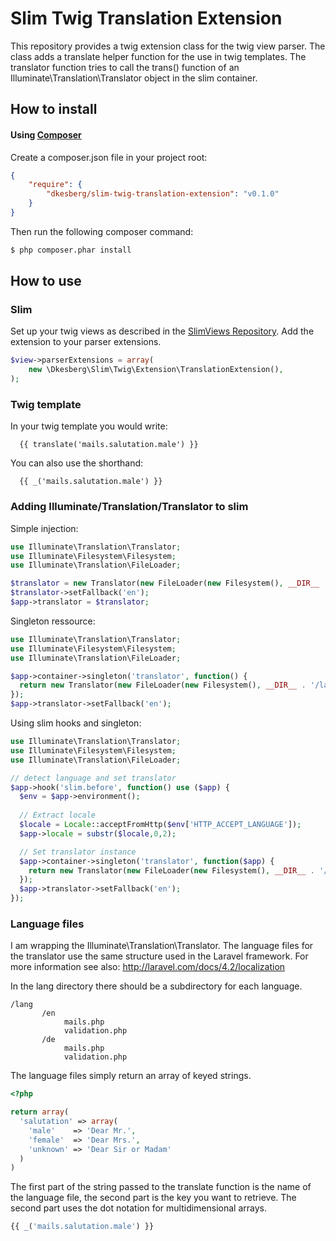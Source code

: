 # Slim Twig Translation Extension

This repository provides a twig extension class for the twig view parser. 
The class adds a translate helper function  for the use in twig templates.
The translator function tries to call the trans() function of an 
Illuminate\Translation\Translator object in the slim container. 

## How to install

#### Using [Composer](http://getcomposer.org/)

Create a composer.json file in your project root:
    
```json
{
    "require": {
        "dkesberg/slim-twig-translation-extension": "v0.1.0"
    }
}
```

Then run the following composer command:

```bash
$ php composer.phar install
```

## How to use

### Slim

Set up your twig views as described in the [SlimViews Repository](https://github.com/codeguy/Slim-Views).
Add the extension to your parser extensions.

```php
$view->parserExtensions = array(
    new \Dkesberg\Slim\Twig\Extension\TranslationExtension(),
);
```

### Twig template

In your twig template you would write:

```
  {{ translate('mails.salutation.male') }}
```
  
You can also use the shorthand:

```
  {{ _('mails.salutation.male') }}
```

### Adding Illuminate/Translation/Translator to slim

Simple injection:

```php
use Illuminate\Translation\Translator;
use Illuminate\Filesystem\Filesystem;
use Illuminate\Translation\FileLoader;

$translator = new Translator(new FileLoader(new Filesystem(), __DIR__ . '/lang'), 'en');
$translator->setFallback('en');
$app->translator = $translator;
```

Singleton ressource:

```php
use Illuminate\Translation\Translator;
use Illuminate\Filesystem\Filesystem;
use Illuminate\Translation\FileLoader;

$app->container->singleton('translator', function() {
  return new Translator(new FileLoader(new Filesystem(), __DIR__ . '/lang'), 'en');
});
$app->translator->setFallback('en');
```

Using slim hooks and singleton:

```php
use Illuminate\Translation\Translator;
use Illuminate\Filesystem\Filesystem;
use Illuminate\Translation\FileLoader;

// detect language and set translator
$app->hook('slim.before', function() use ($app) {
  $env = $app->environment();
  
  // Extract locale
  $locale = Locale::acceptFromHttp($env['HTTP_ACCEPT_LANGUAGE']);
  $app->locale = substr($locale,0,2);

  // Set translator instance
  $app->container->singleton('translator', function($app) {
    return new Translator(new FileLoader(new Filesystem(), __DIR__ . '/lang'), $app->locale);
  });
  $app->translator->setFallback('en');
});
```

### Language files

I am wrapping the Illuminate\Translation\Translator. The language files for the translator use the same structure used in the Laravel framework. For more information see also: http://laravel.com/docs/4.2/localization

In the lang directory there should be a subdirectory for each language.
```
/lang
       /en
            mails.php
            validation.php
       /de
            mails.php
            validation.php
```

The language files simply return an array of keyed strings.

```php
<?php

return array(
  'salutation' => array(
    'male'    => 'Dear Mr.',
    'female'  => 'Dear Mrs.',
    'unknown' => 'Dear Sir or Madam'
  )
)
```

The first part of the string passed to the translate function is the name of the language file, the second part is the key you want to retrieve. The second part uses the dot notation for multidimensional arrays.

```php
{{ _('mails.salutation.male') }}
```
